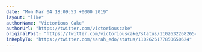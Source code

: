 ```yaml
---
date: "Mon Mar 04 18:09:53 +0000 2019"
layout: "like"
authorName: "Victorious Cake"
authorUrl: "https://twitter.com/victoriouscake"
originalPost: "https://twitter.com/victoriouscake/status/1102632268265414657"
inReplyTo: "https://twitter.com/sarah_edo/status/1102626177850650624"
---
```

